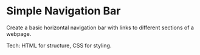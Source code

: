 # Simple Navigation Bar

Create a basic horizontal navigation bar with links to different sections of a webpage.

Tech: HTML for structure, CSS for styling.